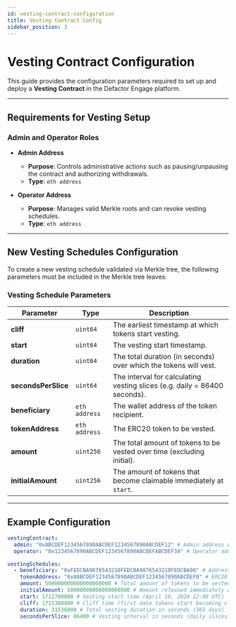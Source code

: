 ```yaml
---
id: vesting-contract-configuration
title: Vesting Contract Config
sidebar_position: 3
---
```


# Vesting Contract Configuration

This guide provides the configuration parameters required to set up and deploy a **Vesting Contract** in the Defactor Engage platform.

---

## Requirements for Vesting Setup

### **Admin and Operator Roles**

- **Admin Address**

  - **Purpose**: Controls administrative actions such as pausing/unpausing the contract and authorizing withdrawals.
  - **Type**: `eth address`

- **Operator Address**
  - **Purpose**: Manages valid Merkle roots and can revoke vesting schedules.
  - **Type**: `eth address`

---

## New Vesting Schedules Configuration

To create a new vesting schedule validated via Merkle tree, the following parameters must be included in the Merkle tree leaves:

### **Vesting Schedule Parameters**

| Parameter           | Type          | Description                                                               |
| ------------------- | ------------- | ------------------------------------------------------------------------- |
| **cliff**           | `uint64`      | The earliest timestamp at which tokens start vesting.                     |
| **start**           | `uint64`      | The vesting start timestamp.                                              |
| **duration**        | `uint64`      | The total duration (in seconds) over which the tokens will vest.          |
| **secondsPerSlice** | `uint64`      | The interval for calculating vesting slices (e.g. daily = 86400 seconds). |
| **beneficiary**     | `eth address` | The wallet address of the token recipient.                                |
| **tokenAddress**    | `eth address` | The ERC20 token to be vested.                                             |
| **amount**          | `uint256`     | The total amount of tokens to be vested over time (excluding initial).    |
| **initialAmount**   | `uint256`     | The amount of tokens that become claimable immediately at `start`.        |

---

## Example Configuration

```yaml
vestingContract:
  admin: "0xABCDEF1234567890ABCDEF1234567890ABCDEF12" # Admin address with permissions to pause, withdraw, and manage the contract
  operator: "0x1234567890ABCDEF1234567890ABCDEFABCDEF34" # Operator address with permissions to update Merkle roots and handle revocations

vestingSchedules:
  - beneficiary: "0xFEDCBA9876543210FEDCBA9876543210FEDCBA98" # Address receiving the vested tokens
    tokenAddress: "0x0ABCDEF1234567890ABCDEF1234567890ABCDEF0" # ERC20 token address to be vested
    amount: 500000000000000000000 # Total amount of tokens to be vested (500 tokens, assuming 18 decimals)
    initialAmount: 50000000000000000000 # Amount released immediately at vesting start (50 tokens)
    start: 1712700000 # Vesting start time (April 10, 2024 12:00 UTC)
    cliff: 1715388400 # Cliff time (first date tokens start becoming claimable — May 10, 2024 12:00 UTC)
    duration: 31536000 # Total vesting duration in seconds (365 days)
    secondsPerSlice: 86400 # Vesting interval in seconds (daily slices)
```
